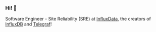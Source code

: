 ### Hi! 👋

Software Engineer - Site Reliability (SRE) at [InfluxData](https://github.com/influxdata), the creators of [InfluxDB](https://github.com/influxdata/influxdb) and [Telegraf](https://github.com/influxdata/telegraf)!
